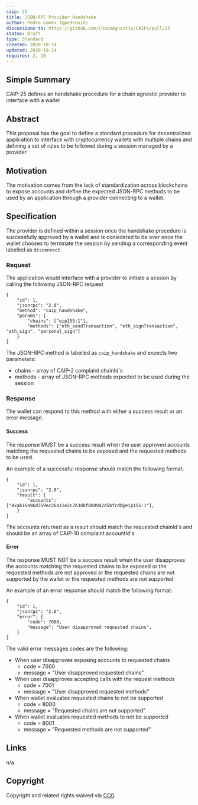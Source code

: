 ```yaml
---
caip: 25
title: JSON-RPC Provider Handshake
author: Pedro Gomes (@pedrouid)
discussions-to: https://github.com/ChainAgnostic/CAIPs/pull/25
status: Draft
type: Standard
created: 2020-10-14
updated: 2020-10-14
requires: 2, 10
---
```


## Simple Summary

CAIP-25 defines an handshake procedure for a chain agnostic provider to interface with a wallet

## Abstract

This proposal has the goal to define a standard procedure for decentralized application to interface with cryptocurrency wallets with multiple chains and defining a set of rules to be followed during a session managed by a provider.

## Motivation

The motivation comes from the lack of standardization across blockchains to expose accounts and define the expected JSON-RPC methods to be used by an application through a provider connecting to a wallet.

## Specification

The provider is defined within a session once the handshake procedure is successfully approved by a wallet and is considered to be over once the wallet chooses to terminate the session by sending a corresponding event labelled as `disconnect`

### Request

The application would interface with a provider to initiate a session by calling the following JSON-RPC request

```
{
    "id": 1,
    "jsonrpc": "2.0",
    "method": "caip_handshake",
    "params": {
        "chains": ["eip155:1"],
        "methods": ["eth_sendTransaction", "eth_signTransaction", "eth_sign", "personal_sign"]
    }
}
```

The JSON-RPC method is labelled as `caip_handshake` and expects two parameters:

* chains - array of CAIP-2 complaint chainId's
* methods - array of JSON-RPC methods expected to be used during the session

### Response

The wallet can respond to this method with either a success result or an error message.

#### Success

The response MUST be a success result when the user approved accounts matching the requested chains to be exposed and the requested methods to be used.

An example of a successful response should match the following format:

```jsonc
{
    "id": 1,
    "jsonrpc": "2.0",
    "result": {
        "accounts": ["0xab16a96d359ec26a11e2c2b3d8f8b8942d5bfcdb@eip155:1"],
    }
}
```

The accounts returned as a result should match the requested chainId's and should be an array of CAIP-10 complaint accountId's

#### Error


The response MUST NOT be a success result when the user disapproves the accounts matching the requested chains to be exposed or the requested methods are not approved or the requested chains are not supported by the wallet or the requested methods are not supported

An example of an error response should match the following format:

```jsonc
{
    "id": 1,
    "jsonrpc": "2.0",
    "error": {
        "code": 7000,
        "message": "User disapproved requested chains",
    }
}
```

The valid error messages codes are the following:

* When user disapproves exposing accounts to requested chains
    * code = 7000
    * message = "User disapproved requested chains"
* When user disapproves accepting calls with the request methods
    * code = 7001
    * message = "User disapproved requested methods"
* When wallet evaluates requested chains to not be supported
    * code = 8000
    * message = "Requested chains are not supported"
* When wallet evaluates requested methods to not be supported
    * code = 8001
    * message = "Requested methods are not supported"

## Links

n/a

## Copyright

Copyright and related rights waived via [CC0](https://creativecommons.org/publicdomain/zero/1.0/).
